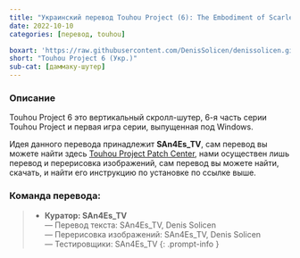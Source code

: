 ```yaml
---
title: "Украинский перевод Touhou Project (6): The Embodiment of Scarlet Devil"
date: 2022-10-10
categories: [перевод, touhou]

boxart: 'https://raw.githubusercontent.com/DenisSolicen/denissolicen.github.io/main/assets/img/boxarts/Touhou6.png'
short: "Touhou Project 6 (Укр.)"
sub-cat: [даммаку-шутер]
---
```

### Описание
Touhou Project 6 это вертикальный скролл-шутер, 6-я часть серии Touhou Project и первая игра серии, выпущенная под Windows.

Идея данного перевода принадлежит **SAn4Es_TV**, сам перевод вы можете найти здесь [Touhou Project Patch Center](https://www.thpatch.net/wiki/Touhou_Patch_Center:Download/ru), нами осуществен лишь перевод и перерисовка изображений, сам перевод вы можете найти, скачать, и найти его инструкцию по установке по ссылке выше.

### Команда перевода:
> * **Куратор: SAn4Es_TV** 
<br> — Перевод текста: SAn4Es_TV, Denis Solicen
<br> — Перерисовка изображений: SAn4Es_TV, Denis Solicen
<br> — Тестировщики: SAn4Es_TV
{: .prompt-info }